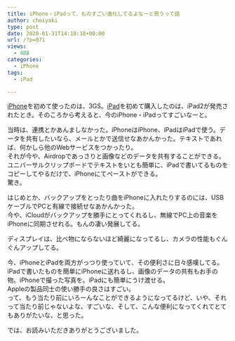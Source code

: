 ```yaml
---
title: iPhone・iPadって、ものすごい進化してるよなーと思うって話
author: choiyaki
type: post
date: 2020-01-31T14:10:18+00:00
url: /?p=871
views:
  - 488
categories:
  - iPhone
tags:
  - iPad

---
```

[iPhone][1]を初めて使ったのは、3GS。[iPad][2]を初めて購入したのは、iPad2が発売されたとき。そのころから考えると、今のiPhone・iPadってすごいなーと。

当時は、連携とかあんましなかった。iPhoneはiPhone、iPadはiPadで使う。データを共有したいなら、メールとかで送信せなあかんかった。テキストであれば、何かしら他のWebサービスをつかったり。  
それが今や、Airdropであっさりと画像などのデータを共有することができる。ユニバーサルクリップボードでテキストをいとも簡単に、iPadで書いてるものをコピーしてやるだけで、iPhoneにてペーストができる。  
驚き。

はじめとか、バックアップをとったり曲をiPhoneに入れたりするのには、USBケーブルでPCと有線で接続せなあかんかった。  
今や、iCloudがバックアップを勝手にとってくれるし、無線でPC上の音楽をiPhoneに同期させれる。もんの凄い発展してる。

ディスプレイは、比べ物にならないほど綺麗になってるし、カメラの性能もぐんぐんアップしてる。

今、iPhoneとiPadを両方がっつり使っていて、その便利さに日々感嘆してる。  
iPadで書いたものを簡単にiPhoneに送れるし、画像のデータの共有もお手の物。iPhoneで撮った写真を。iPadにも簡単にうけ渡せる。  
Appleの製品同士の使い勝手の良さはすごい。  
って、もう当たり前にいろーんなことができるようになってるけど、いや、それって当たり前じゃないよな、すごいな、そして、こんな便利になってくれてとてもありがたいな、と思った。

では、お読みいただきありがとうございました。

 [1]: https://scrapbox.io/choiyaki-hondana/iPhone
 [2]: https://scrapbox.io/choiyaki-hondana/iPad